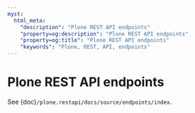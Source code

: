 ```yaml
---
myst:
  html_meta:
    "description": "Plone REST API endpoints"
    "property=og:description": "Plone REST API endpoints"
    "property=og:title": "Plone REST API endpoints"
    "keywords": "Plone, REST, API, endpoints"
---
```


# Plone REST API endpoints

See {doc}`/plone.restapi/docs/source/endpoints/index`.
